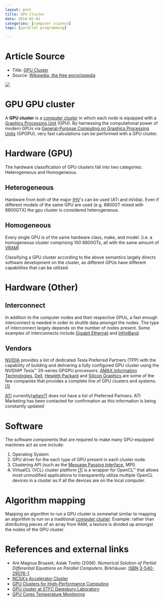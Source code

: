 ```yaml
---
layout: post
title: GPU Cluster
date: 2014-05-01
categories: [computer science]
tags: [parallel programming]

---
```

# Article Source
* Title: [GPU Cluster](http://en.wikipedia.org/wiki/GPU_cluster)
* Source: [Wikipedia, the free encyclopedia](http://en.wikipedia.org/)


[![](http://sungsoo.github.com/images/gpu-cluster.png)](http://sungsoo.github.com/images/gpu-cluster.png)

# GPU GPU cluster

A **GPU cluster** is a [computer
cluster](/wiki/Computer_cluster "Computer cluster") in which each node
is equipped with a [Graphics Processing
Unit](/wiki/Graphics_Processing_Unit "Graphics Processing Unit") (GPU).
By harnessing the computational power of modern GPUs via
[General-Purpose Computing on Graphics Processing
Units](/wiki/General-Purpose_Computing_on_Graphics_Processing_Units "General-Purpose Computing on Graphics Processing Units")
(GPGPU), very fast calculations can be performed with a GPU cluster.


# Hardware (GPU)
The hardware classification of GPU clusters fall into two categories:
Heterogeneous and Homogeneous.

## Heterogeneous

Hardware from both of the major
[IHV](/wiki/Independent_hardware_vendor "Independent hardware vendor")'s
can be used (ATi and nVidia). Even if different models of the same GPU
are used (e.g. 8800GT mixed with 8800GTX) the gpu cluster is considered
heterogeneous.

## Homogeneous

Every single GPU is of the same hardware class, make, and model. (i.e. a
homogeneous cluster comprising 100 8800GTs, all with the same amount of
[VRAM](/wiki/VRAM "VRAM"))

Classifying a GPU cluster according to the above semantics largely
directs software development on the cluster, as different GPUs have
different capabilities that can be utilized.


# Hardware (Other)

## Interconnect

In addition to the computer nodes and their respective GPUs, a fast
enough interconnect is needed in order to shuttle data amongst the
nodes. The type of interconnect largely depends on the number of nodes
present. Some examples of interconnects include [Gigabit
Ethernet](/wiki/Gigabit_Ethernet "Gigabit Ethernet") and
[InfiniBand](/wiki/InfiniBand "InfiniBand").

## Vendors

[NVIDIA](/wiki/NVIDIA "NVIDIA") provides a list of dedicated Tesla
Preferred Partners (TPP) with the capability of building and delivering
a fully configured GPU cluster using the NVIDIA® Tesla™ 20-series GPGPU
processors. [AMAX Information
Technologies](/wiki/AMAX_Information_Technologies "AMAX Information Technologies"),
[Dell](/wiki/Dell "Dell"),
[Hewlett-Packard](/wiki/Hewlett-Packard "Hewlett-Packard") and [Silicon
Graphics](/wiki/Silicon_Graphics "Silicon Graphics") are some of the few
companies that provides a complete line of GPU clusters and
systems.[[1]](#cite_note-1)

[ATI](/wiki/ATI_Technologies "ATI Technologies")
currently[*[when?](/wiki/Wikipedia:Manual_of_Style/Dates_and_numbers#Chronological_items "Wikipedia:Manual of Style/Dates and numbers")*]
does not have a list of Preferred Partners. ATI Marketing has been
contacted for confirmation as this information is being constantly
updated


# Software

The software components that are required to make many GPU-equipped
machines act as one include:

1.  Operating System
2.  GPU driver for the each type of GPU present in each cluster node.
3.  Clustering API (such as the [Message Passing
    Interface](/wiki/Message_Passing_Interface "Message Passing Interface"),
    MPI).
4.  VirtualCL (VCL) cluster platform
    [[1]](http://www.MOSIX.org/txt_vcl.html) is a wrapper for OpenCL™
    that allows most unmodified applications to transparently utilize
    multiple OpenCL devices in a cluster as if all the devices are on
    the local computer.
    
# Algorithm mapping

Mapping an algorithm to run a GPU cluster is somewhat similar to mapping
an algorithm to run on a traditional [computer
cluster](/wiki/Computer_cluster "Computer cluster"). Example: rather
than distributing pieces of an array from RAM, a texture is divided up
amongst the nodes of the GPU cluster.

# References and external links


-   Are Magnus Bruaset, Aslak Tveito (2006). *Numerical Solution of
    Partial Differential Equations on Parallel Computers*. Birkhäuser.
    [ISBN](/wiki/International_Standard_Book_Number "International Standard Book Number") [3-540-29076-1](/wiki/Special:BookSources/3-540-29076-1 "Special:BookSources/3-540-29076-1"). 
-   [NCSA's Accelerator
    Cluster](http://www.iacat.uiuc.edu/resources/cluster/)
-   [GPU Clusters for High-Performance
    Computing](http://www.ncsa.illinois.edu/~kindr/papers/ppac09_paper.pdf)
-   [GPU cluster at STFC Daresbury
    Laboratory](http://www.cse.scitech.ac.uk/disco/cseht/cseht.shtml)
-   [GPU Cores Temperature Monitoring](http://www.gputemp.com)



